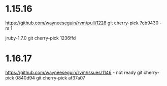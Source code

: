 # 1.15.16

https://github.com/wayneeseguin/rvm/pull/1228
git cherry-pick 7cb9430 -m 1

jruby-1.7.0
git cherry-pick 1236ffd

# 1.16.17

https://github.com/wayneeseguin/rvm/issues/1146 - not ready
git cherry-pick 0840d94
git cherry-pick af37a07
